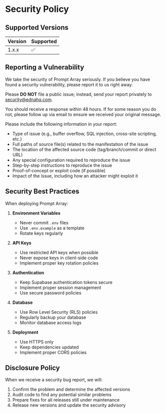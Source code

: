 # Security Policy

## Supported Versions

| Version | Supported          |
| ------- | ------------------ |
| 1.x.x   | :white_check_mark: |

## Reporting a Vulnerability

We take the security of Prompt Array seriously. If you believe you have found a security vulnerability, please report it to us right away.

Please **DO NOT** file a public issue; instead, send your report privately to security@ednahq.com.

You should receive a response within 48 hours. If for some reason you do not, please follow up via email to ensure we received your original message.

Please include the following information in your report:

* Type of issue (e.g., buffer overflow, SQL injection, cross-site scripting, etc.)
* Full paths of source file(s) related to the manifestation of the issue
* The location of the affected source code (tag/branch/commit or direct URL)
* Any special configuration required to reproduce the issue
* Step-by-step instructions to reproduce the issue
* Proof-of-concept or exploit code (if possible)
* Impact of the issue, including how an attacker might exploit it

## Security Best Practices

When deploying Prompt Array:

1. **Environment Variables**
   * Never commit `.env` files
   * Use `.env.example` as a template
   * Rotate keys regularly

2. **API Keys**
   * Use restricted API keys when possible
   * Never expose keys in client-side code
   * Implement proper key rotation policies

3. **Authentication**
   * Keep Supabase authentication tokens secure
   * Implement proper session management
   * Use secure password policies

4. **Database**
   * Use Row Level Security (RLS) policies
   * Regularly backup your database
   * Monitor database access logs

5. **Deployment**
   * Use HTTPS only
   * Keep dependencies updated
   * Implement proper CORS policies

## Disclosure Policy

When we receive a security bug report, we will:

1. Confirm the problem and determine the affected versions
2. Audit code to find any potential similar problems
3. Prepare fixes for all releases still under maintenance
4. Release new versions and update the security advisory
